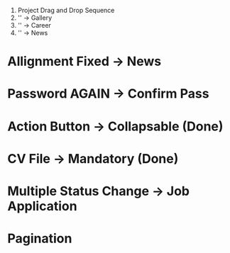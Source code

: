 
1. Project Drag and Drop Sequence
2. '' -> Gallery
3. '' -> Career
4. '' -> News


# Allignment Fixed -> News
# Password AGAIN ->   Confirm Pass
# Action Button -> Collapsable (Done)
# CV File -> Mandatory (Done)
# Multiple Status Change -> Job Application
# Pagination